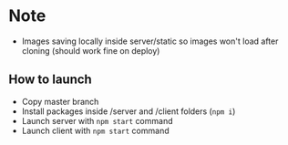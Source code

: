 # Note
- Images saving locally inside server/static so images won't load after cloning (should work fine on deploy)
## How to launch
- Copy master branch
- Install packages inside /server and /client folders (```npm i```)
- Launch server with ```npm start``` command
- Launch client with ```npm start``` command
